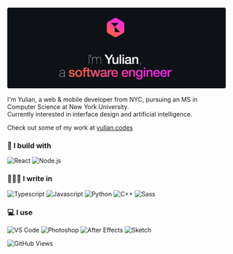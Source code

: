 [![Hello, I'm Yulian](/assets/images/header.png)](https://yulian.codes)

<!-- <span style="padding-left: 7px;"></span> -->

I'm Yulian, a web & mobile developer from NYC, pursuing an MS in Computer Science at New York University.<br/>
Currently interested in interface design and artificial intelligence.

Check out some of my work at [yulian.codes](https://yulian.codes)

### 🔨 I build with

![React](https://img.shields.io/badge/React-242a40?style=for-the-badge&logo=react&logoColor=61DAFB)
![Node.js](https://img.shields.io/badge/Node.js-242a40?style=for-the-badge&logo=nodedotjs&logoColor=afff6f)

### 🧑🏼‍💻 I write in

![Typescript](https://img.shields.io/badge/TypeScript-242a40?style=for-the-badge&logo=typescript&logoColor=4b9cff)
![Javascript](https://img.shields.io/badge/JavaScript-242a40?style=for-the-badge&logo=javascript&logoColor=ffd74b)
![Python](https://img.shields.io/badge/Python-242a40?style=for-the-badge&logo=python&logoColor=4b9cff)
![C++](https://img.shields.io/badge/C%2B%2B-242a40?style=for-the-badge&logo=c%2B%2B&logoColor=4bc6ff)
![Sass](https://img.shields.io/badge/Sass-242a40?style=for-the-badge&logo=sass&logoColor=ff85de)

### 💻 I use

![VS Code](https://img.shields.io/badge/Visual_Studio_Code-242a40?style=for-the-badge&logo=visual%20studio%20code&logoColor=4bb5ff)
![Photoshop](https://img.shields.io/badge/Adobe%20Photoshop-242a40?style=for-the-badge&logo=Adobe%20Photoshop&logoColor=4b9cff)
![After Effects](https://img.shields.io/badge/Adobe%20after%20affects-242a40?style=for-the-badge&logo=Adobe%20after%20effects&logoColor=CF96FD)
![Sketch](https://img.shields.io/badge/Sketch-242a40?style=for-the-badge&logo=sketch&logoColor=ffbf5b)

![GitHub Views](https://komarev.com/ghpvc/?username=ykray&color=4b9cff&style=for-the-badge)

<!--
**ykray/ykray** is a ✨ _special_ ✨ repository because its `README.md` (this file) appears on your GitHub profile.

Here are some ideas to get you started:

- 🔭 I’m currently working on ...
- 🌱 I’m currently learning ...
- 👯 I’m looking to collaborate on ...
- 🤔 I’m looking for help with ...
- 💬 Ask me about ...
- 📫 How to reach me: ...
- 😄 Pronouns: ...
- ⚡ Fun fact: ...
-->
